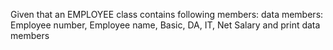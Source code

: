 Given that an EMPLOYEE class contains following members: data members: Employee  number, Employee name, Basic, DA, IT, Net Salary and print data members
